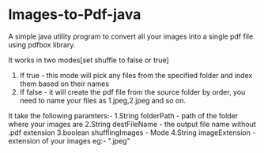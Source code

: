 # Images-to-Pdf-java


A simple java utility program to convert all your images into a single pdf file using pdfbox library.

It works in two modes[set shuffle to false or true]
1. If true - this mode will pick any files from the specified folder and index them based on their names
2. If false - it will create the pdf file from the source folder by order, you need to name your files as 1.jpeg,2.jpeg and so on.

It take the following paramters:-
1.String folderPath - path of the folder where your images are
2.String destFileName - the output file name without .pdf extension
3.boolean shufflingImages - Mode
4.String imageExtension - extension of your images eg:- ".jpeg"
